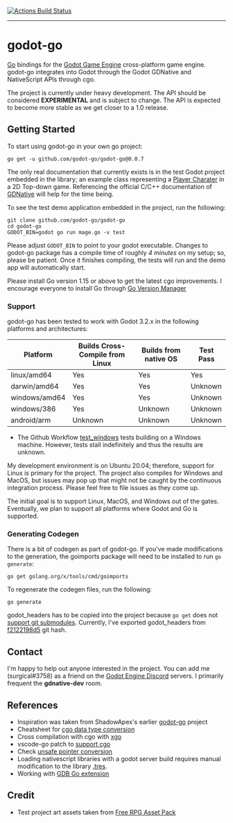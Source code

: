 [![Actions Build Status](https://github.com/godot-go/godot-go/workflows/godot-go%20CI/badge.svg)](https://github.com/godot-go/godot-go/actions?query=workflow%3Agodot-go+branch%3Amaster)

---

# godot-go

[Go](https://golang.org/) bindings for the [Godot Game Engine](https://github.com/godotengine/godot) cross-platform game engine. godot-go integrates into Godot through the Godot GDNative and NativeScript APIs through cgo.

The project is currently under heavy development. The API should be considered __EXPERIMENTAL__ and is subject to change. The API is expected to become more stable as we get closer to a 1.0 release.


## Getting Started

To start using godot-go in your own go project:

    go get -u github.com/godot-go/godot-go@0.0.7

The only real documentation that currently exists is in the test Godot project embedded in the library; an example class representing a [Player Charater](test/pkg/gdnativetest/object_player_character.go) in a 2D Top-down game. Referencing the official C/C++ documentation of [GDNative](https://docs.godotengine.org/en/stable/tutorials/plugins/gdnative/gdnative-cpp-example.html) will help for the time being.

To see the test demo application embedded in the project, run the following:

    git clone github.com/godot-go/godot-go
    cd godot-go
    GODOT_BIN=godot go run mage.go -v test

Please adjust `GODOT_BIN` to point to your godot executable. Changes to godot-go package has a compile time of roughly *4 minutes* on my setup; so, please be patient. Once it finishes compiling, the tests will run and the demo app will automatically start.

Please install Go version 1.15 or above to get the latest cgo improvements. I encourage everyone to install Go through [Go Version Manager](https://github.com/moovweb/gvm)


### Support

godot-go has been tested to work with Godot 3.2.x in the following platforms and architectures:

| Platform      | Builds Cross-Compile from Linux | Builds from native OS | Test Pass |
| ------------- | ------------------------------- | --------------------- | --------- |
| linux/amd64   | Yes                             | Yes                   | Yes       |
| darwin/amd64  | Yes                             | Yes                   | Unknown   |
| windows/amd64 | Yes                             | Yes                   | Unknown   |
| windows/386   | Yes                             | Unknown               | Unknown   |
| android/arm   | Unknown                         | Unknown               | Unknown   |

* The Github Workflow [test_windows](.github/workflows/test_windows.yaml) tests building on a Windows machine. However, tests stall indefinitely and thus the results are unknown.

My development environment is on Ubuntu 20.04; therefore, support for Linux is primary for the project. The project also compiles for Windows and MacOS, but issues may pop up that might not be caught by the continuous integration process. Please feel free to file issues as they come up.

The initial goal is to support Linux, MacOS, and Windows out of the gates. Eventually, we plan to support all platforms where Godot and Go is supported.


### Generating Codegen

There is a bit of codegen as part of godot-go. If you've made modifications to the generation, the goimports package will need to be installed to run `go generate`:

    go get golang.org/x/tools/cmd/goimports

To regenerate the codegen files, run the following:

    go generate

godot_headers has to be copied into the project because `go get` does not [support git submodules](https://github.com/golang/go/issues/24094#issuecomment-377559768). Currently, I've exported godot_headers from [f2122198d5](https://github.com/godotengine/godot_headers/tree/f2122198d51f230d903f9585527248f6cf411494) git hash.


## Contact

I'm happy to help out anyone interested in the project. You can add me (surgical#3758) as a friend on the [Godot Engine Discord](https://discord.gg/qZHMsDg) servers. I primarily frequent the **gdnative-dev** room.


## References

* Inspiration was taken from ShadowApex's earlier [godot-go](https://github.com/ShadowApex/godot-go) project
* Cheatsheet for [cgo data type conversion](https://gist.github.com/zchee/b9c99695463d8902cd33)
* Cross compilation with cgo with [xgo](https://github.com/karalabe/xgo)
* vscode-go patch to [support cgo](https://github.com/golang/go/issues/35721#issuecomment-568543991)
* Check [unsafe pointer conversion](https://blog.gopheracademy.com/advent-2019/safe-use-of-unsafe-pointer/)
* Loading nativescript libraries with a godot server build requires manual modification to the library [.tres](https://godotengine.org/qa/63890/how-to-open-gdnative-projects-with-headless-server-godot).
* Working with [GDB Go extension](https://nanxiao.me/en/the-tips-of-using-gdb-to-debug-golang-program/)


## Credit

* Test project art assets taken from [Free RPG Asset Pack](https://biloumaster.itch.io/free-rpg-asset)
